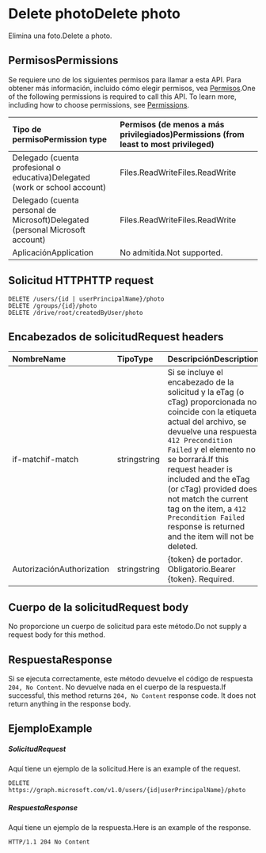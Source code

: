 # <a name="delete-photo"></a><span data-ttu-id="bcc6d-101">Delete photo</span><span class="sxs-lookup"><span data-stu-id="bcc6d-101">Delete photo</span></span>

<span data-ttu-id="bcc6d-102">Elimina una foto.</span><span class="sxs-lookup"><span data-stu-id="bcc6d-102">Delete a photo.</span></span>
## <a name="permissions"></a><span data-ttu-id="bcc6d-103">Permisos</span><span class="sxs-lookup"><span data-stu-id="bcc6d-103">Permissions</span></span>
<span data-ttu-id="bcc6d-p101">Se requiere uno de los siguientes permisos para llamar a esta API. Para obtener más información, incluido cómo elegir permisos, vea [Permisos](../../../concepts/permissions_reference.md).</span><span class="sxs-lookup"><span data-stu-id="bcc6d-p101">One of the following permissions is required to call this API. To learn more, including how to choose permissions, see [Permissions](../../../concepts/permissions_reference.md).</span></span>

|<span data-ttu-id="bcc6d-106">Tipo de permiso</span><span class="sxs-lookup"><span data-stu-id="bcc6d-106">Permission type</span></span>      | <span data-ttu-id="bcc6d-107">Permisos (de menos a más privilegiados)</span><span class="sxs-lookup"><span data-stu-id="bcc6d-107">Permissions (from least to most privileged)</span></span>              | 
|:--------------------|:---------------------------------------------------------| 
|<span data-ttu-id="bcc6d-108">Delegado (cuenta profesional o educativa)</span><span class="sxs-lookup"><span data-stu-id="bcc6d-108">Delegated (work or school account)</span></span> | <span data-ttu-id="bcc6d-109">Files.ReadWrite</span><span class="sxs-lookup"><span data-stu-id="bcc6d-109">Files.ReadWrite</span></span>    | 
|<span data-ttu-id="bcc6d-110">Delegado (cuenta personal de Microsoft)</span><span class="sxs-lookup"><span data-stu-id="bcc6d-110">Delegated (personal Microsoft account)</span></span> | <span data-ttu-id="bcc6d-111">Files.ReadWrite</span><span class="sxs-lookup"><span data-stu-id="bcc6d-111">Files.ReadWrite</span></span>    | 
|<span data-ttu-id="bcc6d-112">Aplicación</span><span class="sxs-lookup"><span data-stu-id="bcc6d-112">Application</span></span> | <span data-ttu-id="bcc6d-113">No admitida.</span><span class="sxs-lookup"><span data-stu-id="bcc6d-113">Not supported.</span></span> | 

## <a name="http-request"></a><span data-ttu-id="bcc6d-114">Solicitud HTTP</span><span class="sxs-lookup"><span data-stu-id="bcc6d-114">HTTP request</span></span>
<!-- { "blockType": "ignored" } -->
```http
DELETE /users/{id | userPrincipalName}/photo
DELETE /groups/{id}/photo
DELETE /drive/root/createdByUser/photo

```
## <a name="request-headers"></a><span data-ttu-id="bcc6d-115">Encabezados de solicitud</span><span class="sxs-lookup"><span data-stu-id="bcc6d-115">Request headers</span></span>
| <span data-ttu-id="bcc6d-116">Nombre</span><span class="sxs-lookup"><span data-stu-id="bcc6d-116">Name</span></span>       | <span data-ttu-id="bcc6d-117">Tipo</span><span class="sxs-lookup"><span data-stu-id="bcc6d-117">Type</span></span> | <span data-ttu-id="bcc6d-118">Descripción</span><span class="sxs-lookup"><span data-stu-id="bcc6d-118">Description</span></span>|
|:---------------|:--------|:----------|
| <span data-ttu-id="bcc6d-119">if-match</span><span class="sxs-lookup"><span data-stu-id="bcc6d-119">if-match</span></span>  | <span data-ttu-id="bcc6d-120">string</span><span class="sxs-lookup"><span data-stu-id="bcc6d-120">string</span></span>  | <span data-ttu-id="bcc6d-121">Si se incluye el encabezado de la solicitud y la eTag (o cTag) proporcionada no coincide con la etiqueta actual del archivo, se devuelve una respuesta `412 Precondition Failed` y el elemento no se borrará.</span><span class="sxs-lookup"><span data-stu-id="bcc6d-121">If this request header is included and the eTag (or cTag) provided does not match the current tag on the item, a `412 Precondition Failed` response is returned and the item will not be deleted.</span></span>|
| <span data-ttu-id="bcc6d-122">Autorización</span><span class="sxs-lookup"><span data-stu-id="bcc6d-122">Authorization</span></span>  | <span data-ttu-id="bcc6d-123">string</span><span class="sxs-lookup"><span data-stu-id="bcc6d-123">string</span></span>  | <span data-ttu-id="bcc6d-p102">{token} de portador. Obligatorio.</span><span class="sxs-lookup"><span data-stu-id="bcc6d-p102">Bearer {token}. Required.</span></span> |


## <a name="request-body"></a><span data-ttu-id="bcc6d-126">Cuerpo de la solicitud</span><span class="sxs-lookup"><span data-stu-id="bcc6d-126">Request body</span></span>
<span data-ttu-id="bcc6d-127">No proporcione un cuerpo de solicitud para este método.</span><span class="sxs-lookup"><span data-stu-id="bcc6d-127">Do not supply a request body for this method.</span></span>

## <a name="response"></a><span data-ttu-id="bcc6d-128">Respuesta</span><span class="sxs-lookup"><span data-stu-id="bcc6d-128">Response</span></span>

<span data-ttu-id="bcc6d-p103">Si se ejecuta correctamente, este método devuelve el código de respuesta `204, No Content`. No devuelve nada en el cuerpo de la respuesta.</span><span class="sxs-lookup"><span data-stu-id="bcc6d-p103">If successful, this method returns `204, No Content` response code. It does not return anything in the response body.</span></span>

## <a name="example"></a><span data-ttu-id="bcc6d-131">Ejemplo</span><span class="sxs-lookup"><span data-stu-id="bcc6d-131">Example</span></span>
##### <a name="request"></a><span data-ttu-id="bcc6d-132">Solicitud</span><span class="sxs-lookup"><span data-stu-id="bcc6d-132">Request</span></span>
<span data-ttu-id="bcc6d-133">Aquí tiene un ejemplo de la solicitud.</span><span class="sxs-lookup"><span data-stu-id="bcc6d-133">Here is an example of the request.</span></span>
<!-- {
  "blockType": "request",
"name": "delete_photo"
}-->
```http
DELETE https://graph.microsoft.com/v1.0/users/{id|userPrincipalName}/photo
```
##### <a name="response"></a><span data-ttu-id="bcc6d-134">Respuesta</span><span class="sxs-lookup"><span data-stu-id="bcc6d-134">Response</span></span>
<span data-ttu-id="bcc6d-135">Aquí tiene un ejemplo de la respuesta.</span><span class="sxs-lookup"><span data-stu-id="bcc6d-135">Here is an example of the response.</span></span>
<!-- {
  "blockType": "response",
  "truncated": false
} -->
```http
HTTP/1.1 204 No Content
```

<!-- uuid: 8fcb5dbc-d5aa-4681-8e31-b001d5168d79
2015-10-25 14:57:30 UTC -->
<!-- {
  "type": "#page.annotation",
  "description": "Delete photo",
  "keywords": "",
  "section": "documentation",
  "tocPath": ""
}-->
